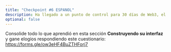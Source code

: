 ```yaml
---
title: "Checkpoint #6 ESPANOL"
description: Ha llegado a un punto de control para 30 días de Web3, el plan de estudios en línea definitivo sobre el desarrollo completo de cadenas de bloques.
optional: false
---
```


Consolide todo lo que aprendió en esta sección **Construyendo su interfaz** y gane elogios respondiendo este cuestionario: https://forms.gle/ow3eHF4BuZTHForj7
